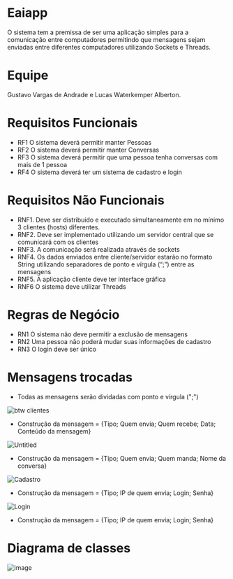# Eaiapp
O sistema tem a premissa de ser uma aplicação simples para a comunicação entre computadores permitindo que mensagens sejam enviadas entre diferentes computadores utilizando Sockets e Threads.

# Equipe
Gustavo Vargas de Andrade e Lucas Waterkemper Alberton.

# Requisitos Funcionais
- RF1 O sistema deverá permitir manter Pessoas
- RF2 O sistema deverá permitir manter Conversas
- RF3 O sistema deverá permitir que uma pessoa tenha conversas com mais de 1 pessoa
- RF4 O sistema deverá ter um sistema de cadastro e login

# Requisitos Não Funcionais
- RNF1. Deve ser distribuído e executado simultaneamente em no mínimo 3 clientes (hosts) diferentes.
- RNF2. Deve ser implementado utilizando um servidor central que se comunicará com os clientes
- RNF3. A comunicação será realizada através de sockets
- RNF4. Os dados enviados entre cliente/servidor estarão no formato String utilizando separadores de ponto e vírgula (“;”) entre as mensagens
- RNF5. A aplicação cliente deve ter interface gráfica
- RNF6 O sistema deve utilizar Threads

# Regras de Negócio
- RN1 O sistema não deve permitir a exclusão de mensagens
- RN2 Uma pessoa não poderá mudar suas informações de cadastro
- RN3 O login deve ser único

# Mensagens trocadas 

- Todas as mensagens serão dividadas com ponto e vírgula (";")

![btw clientes](https://user-images.githubusercontent.com/51674297/153309310-3890b02c-77b3-41f9-8d5c-69c816cb89ae.png)
- Construção da mensagem = {Tipo; Quem envia; Quem recebe; Data; Conteúdo da mensagem}

![Untitled](https://user-images.githubusercontent.com/51674297/153308767-8710f7c4-f963-4d2b-b825-785a94e8041a.png)
- Construção da mensagem = {Tipo; Quem envia; Quem manda; Nome da conversa}

![Cadastro](https://user-images.githubusercontent.com/51674297/153309058-0b6d7993-5699-44d2-9fd8-ab7539729eb1.png)
- Construção da mensagem = {Tipo; IP de quem envia; Login; Senha}

![Login](https://user-images.githubusercontent.com/51674297/153309178-70a789fd-f3d5-48ff-b513-99cc07ca9228.png)
- Construção da mensagem = {Tipo; IP de quem envia; Login; Senha}

# Diagrama de classes

![image](https://user-images.githubusercontent.com/51674297/153311384-e605dcee-dfdf-4151-b568-7b4a84c12fb2.png)





